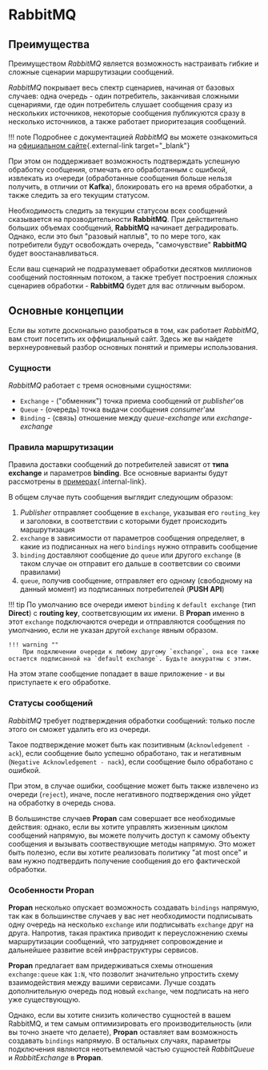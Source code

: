 # RabbitMQ

## Преимущества

Преимуществом *RabbitMQ* является возможность настраивать гибкие и сложные сценарии маршрутизации сообщений.

*RabbitMQ* покрывает весь спектр сценариев, начиная от базовых случаев: одна очередь - один потребитель,
заканчивая сложными сценариями, где один потребитель слушает сообщения сразу из нескольких источников, некоторые сообщения публикуются сразу в несколько источников, а также работает приоритезация сообщений.

!!! note
    Подробнее с документацией *RabbitMQ* вы можете ознакомиться на [официальном сайте](https://www.rabbitmq.com/tutorials/amqp-concepts.html){.external-link target="_blank"}

При этом он поддерживает возможность подтверждать успешную обработку сообщения, отмечать его обработанным с ошибкой, извлекать из очереди (обработанные сообщения больше нельзя получить, в отличии от **Kafka**), блокировать его на время обработки, а также следить за его текущим статусом.

Необходимость следить за текущим статусом всех сообщений сказывается на прозводительности **RabbitMQ**. При действительно больших объемах сообщений, **RabbitMQ** начинает деградировать. Однако, если это был "разовый наплыв", то по мере того, как потребители будут освобождать очередь, "самочувствие" **RabbitMQ** будет воостанавливаться.

Если ваш сценарий не подразумевает обработки десятков миллионов сообщений постоянным потоком, а также требует построения сложных сценариев обработки - **RabbitMQ** будет для вас отличным выбором.

## Основные концепции

Если вы хотите досконально разобраться в том, как работает *RabbitMQ*, вам стоит посетить их оффициальный сайт. Здесь же вы найдете
верхнеуровневый разбор основных понятий и примеры использования.

### Сущности

*RabbitMQ* работает с тремя основными сущностями:

* `Exchange` - ("обменник") точка приема сообщений от *publisher*'ов
* `Queue` - (очередь) точка выдачи сообщения *consumer*'ам
* `Binding` - (связь) отношение между *queue-exchange* или *exchange-exchange*

### Правила маршрутизации

Правила доставки сообщений до потребителей зависят от **типа exchange** и параметров **binding**. Все основные варианты будут рассмотрены в [примерах](../5_examples/1_direct){.internal-link}.

В общем случае путь сообщения выглядит следующим образом:

1. *Publisher* отправляет сообщение в `exchange`, указывая его `routing_key` и заголовки, в соответствии с которыми будет происходить маршрутизация
2. `exchange` в зависимости от параметров сообщения определяет, в какие из подписанных на него `bindings` нужно отправить сообщение
3. `binding` доставляют сообщение до `queue` или другого `exchange` (в таком случае он отправит его дальше в соответсвии со своими правилами)
4. `queue`, получив сообщение, отправляет его одному (свободному на данный момент)  из подписанных потребителей (**PUSH API**)

!!! tip
    По умолчанию все очереди имеют `binding` к `default exchange` (тип **Direct**) с **routing key**, соответсвующим их имени.
    В **Propan** именно в этот `exchange` подключаются очереди и отправляются сообщения по умолчанию, если не указан другой `exchange` явным образом.

    !!! warning ""
        При подключении очереди к любому другому `exchange`, она все также остается подписанной на `default exchange`. Будьте аккуратны с этим.

На этом этапе сообщение попадает в ваше приложение - и вы приступаете к его обработке.

### Статусы сообщений

*RabbitMQ* требует подтверждения обработки сообщений: только после этого он сможет удалить его из очереди.

Такое подтверждение может быть как позитивным (`Acknowledgement - ack`), если сообщение было успешно обработано, так и негативным (`Negative Acknowledgement - nack`), если сообщение было обработано с ошибкой.

При этом, в случае ошибки, сообщение может быть также извлечено из очереди (`reject`), иначе, после негативного подтверждения оно уйдет на обработку в очередь снова.

В большинстве случаев **Propan** сам совершает все необходимые действия: однако, если вы хотите управлять жизенным циклом сообщений напрямую, вы можете получить доступ к самому объекту сообщения и вызывать соотвествующие методы напрямую. Это может быть полезно, если вы хотите реализовать политику "at most once" и вам нужно подтвердить получение сообщения до его фактической обработки.

### Особенности **Propan**

**Propan** несколько опускает возможность создавать `bindings` напрямую, так как в большинстве случаев у вас нет необходимости
подписывать одну очередь на несколько `exchange` или подписывать `exchange` друг на друга. Напротив, такая практика приводит к переусложнению схемы маршрутизации сообщений, что затрудняет сопровождение и дальнейшее развитие всей инфраструктуры сервисов.

**Propan** предлагает вам придерживаться схемы отношения `exchange:queue` как `1:N`, что позволит значительно упростить схему взаимодействия между вашими сервисами. Лучше создать дополнительную очередь под новый `exchange`, чем подписать на него уже существующую.

Однако, если вы хотите снизить количество сущностей в вашем RabbitMQ, и тем самым оптимизировать его производительность (или вы точно знаете что делаете), **Propan** оставляет вам возможность создавать `bindings` напрямую. В остальных случаях, параметры подключения являются неотъемлемой частью сущностей *RabbitQueue* и *RabbitExchange* в **Propan**.